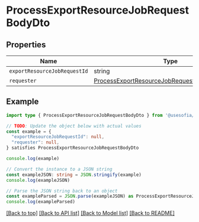 
# ProcessExportResourceJobRequestBodyDto


## Properties

Name | Type
------------ | -------------
`exportResourceJobRequestId` | string
`requester` | [ProcessExportResourceJobRequestBodyDtoRequester](ProcessExportResourceJobRequestBodyDtoRequester.md)

## Example

```typescript
import type { ProcessExportResourceJobRequestBodyDto } from '@usesofia/pegasus-core-api-sdk'

// TODO: Update the object below with actual values
const example = {
  "exportResourceJobRequestId": null,
  "requester": null,
} satisfies ProcessExportResourceJobRequestBodyDto

console.log(example)

// Convert the instance to a JSON string
const exampleJSON: string = JSON.stringify(example)
console.log(exampleJSON)

// Parse the JSON string back to an object
const exampleParsed = JSON.parse(exampleJSON) as ProcessExportResourceJobRequestBodyDto
console.log(exampleParsed)
```

[[Back to top]](#) [[Back to API list]](../README.md#api-endpoints) [[Back to Model list]](../README.md#models) [[Back to README]](../README.md)


